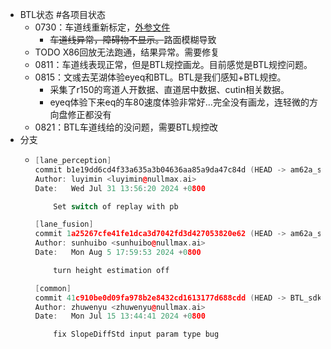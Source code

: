 - BTL状态 #各项目状态
	- 0730：车道线重新标定，[外参文件](https://yhikd4my59.feishu.cn/docx/RLBMdemF9olglxx7bc4ce2RLnVc)
		- ~~车道线异常，障碍物不显示。~~路面模糊导致
	- TODO X86回放无法跑通，结果异常。需要修复
	- 0811：车道线表现正常，但是BTL规控画龙。目前感觉是BTL规控问题。
	- 0815：文彧去芜湖体验eyeq和BTL。BTL是我们感知+BTL规控。
		- 采集了r150的弯道人开数据、直道居中数据、cutin相关数据。
		- eyeq体验下来eq的车80速度体验非常好…完全没有画龙，连轻微的方向盘修正都没有
	- 0821：BTL车道线给的没问题，需要BTL规控改
- 分支
	- ```cpp
	  [lane_perception]
	  commit b1e19dd6cd4f33a635a3b04636aa85a9da47c84d (HEAD -> am62a_sdk_9.2, tag: 2408_refactor)
	  Author: luyimin <luyimin@nullmax.ai>
	  Date:   Wed Jul 31 13:56:20 2024 +0800
	  
	      Set switch of replay with pb
	  
	  [lane_fusion]
	  commit 1a25267cfe41fe1dca3d7042fd3d427053820e62 (HEAD -> am62a_sdk_9.2)
	  Author: sunhuibo <sunhuibo@nullmax.ai>
	  Date:   Mon Aug 5 17:59:53 2024 +0800
	  
	      turn height estimation off
	  
	  [common]
	  commit 41c910be0d09fa978b2e8432cd1613177d688cdd (HEAD -> BTL_sdk_9.2, origin/BTL_sdk_9.2)
	  Author: zhuwenyu <zhuwenyu@nullmax.ai>
	  Date:   Mon Jul 15 13:44:41 2024 +0800
	  
	      fix SlopeDiffStd input param type bug
	  
	  ```